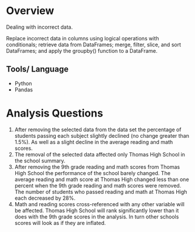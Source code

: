 # Overview 
Dealing with incorrect data. 

Replace incorrect data in columns using logical operations with conditionals; retrieve data from DataFrames; merge, filter, slice, and sort DataFrames; and apply the groupby() function to a DataFrame.

## Tools/ Language
* Python
* Pandas

# Analysis Questions 
1. After removing the selected data from the data set the percentage of students passing each subject slightly declined (no change greater than 1.5%). As well as a slight decline in the average reading and math scores.
2. The removal of the selected data affected only Thomas High School in the school summary.
3. After removing the 9th grade reading and math scores from Thomas High School the performance of the school barely changed. The average reading and math score at Thomas High changed less than one percent when the 9th grade reading and math scores were removed. The number of students who passed reading and math at Thomas High each decreased by 28%. 
4. Math and reading scores cross-referenced with any other variable will be affected. Thomas High School will rank significantly lower than it does with the 9th grade scores in the analysis. In turn other schools scores will look as if they are inflated.

